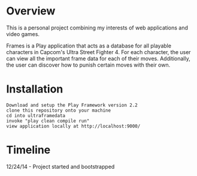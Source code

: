 Overview
==============

This is a personal project combining my interests of web applications and video games.

Frames is a Play application that acts as a database for all playable characters in Capcom's Ultra Street Fighter 4.
For each character, the user can view all the important frame data for each of their moves.
Additionally, the user can discover how to punish certain moves with their own.

Installation
==============
```
Download and setup the Play Framework version 2.2
clone this repository onto your machine
cd into ultraframedata
invoke "play clean compile run"
view application locally at http://localhost:9000/
```

Timeline
===============
12/24/14 - Project started and bootstrapped
